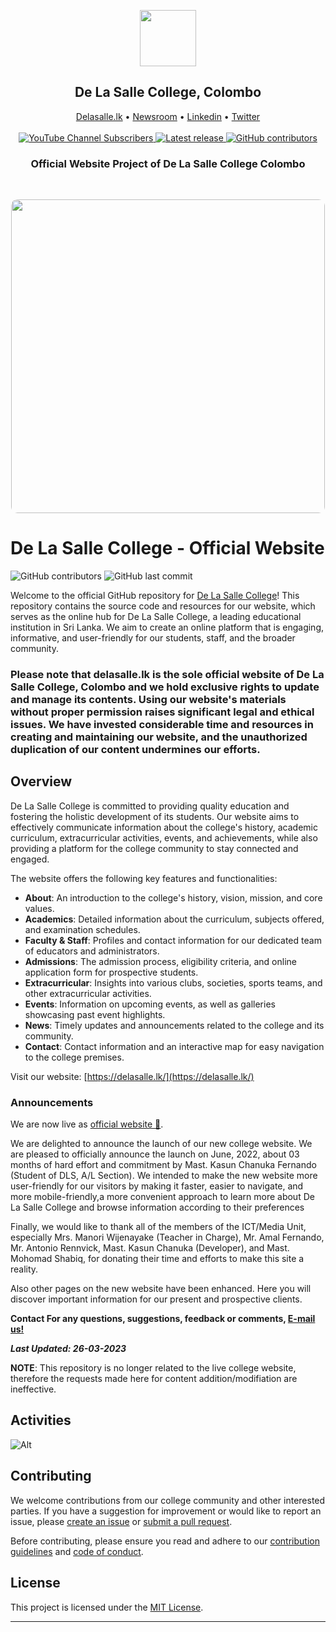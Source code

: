 <div align="center">
  <p align="center">
    <a href="https://delasalle.lk">
      <img src="https://raw.githubusercontent.com/kasuncfdo/dls/main/College%20Assests/College-Items/DLS_WEBCREST.png" width="90">
    </a>
  </p>
  <p align="center">  
    <h2>De La Salle College, Colombo</h2>
  </p>


<p align="center">
    <a href="https://delasalle.lk/">Delasalle.lk</a> •
    <a href="https://delasalle.lk/news">Newsroom</a> •
    <a href="https://www.linkedin.com/school/delasallelk/">Linkedin</a> •
    <a href="https://twitter.com/delasallelk/">Twitter</a>
    <br /><br />
    <a href="#">
        <img alt="YouTube Channel Subscribers" src="https://img.shields.io/youtube/channel/subscribers/UCh66rmUcCaxzoN4zOA7vFHQ">
    </a>
    <a href="#">
        <img src="https://img.shields.io/github/stars/kasuncfdo/dls?style=social" alt="Latest release" />
    </a>
    <a href="#">
        <img alt="GitHub contributors" src="https://img.shields.io/github/contributors/kasuncfdo/dls?style=social">
    </a>
</p>
<p align="center">  
    <h3>Official Website Project of De La Salle College Colombo</h3>
  </p>

&nbsp;


  <p align="center">
    <img src="https://user-images.githubusercontent.com/84648368/227736129-1e922a99-016a-47ef-9f32-10650a43e40d.png" height="502" style="border-radius: 10px;" />
    
  </p>
</div>
  

# De La Salle College - Official Website

![GitHub contributors](https://img.shields.io/github/contributors/kasuncfdo/dls?style=plastic) ![GitHub last commit](https://img.shields.io/github/last-commit/kasuncfdo/dls?style=plastic)

Welcome to the official GitHub repository for [De La Salle College](https://delasalle.lk/)! This repository contains the source code and resources for our website, which serves as the online hub for De La Salle College, a leading educational institution in Sri Lanka. We aim to create an online platform that is engaging, informative, and user-friendly for our students, staff, and the broader community.

### Please note that delasalle.lk is the sole official website of De La Salle College, Colombo and we hold exclusive rights to update and manage its contents. Using our website's materials without proper permission raises significant legal and ethical issues. We have invested considerable time and resources in creating and maintaining our website, and the unauthorized duplication of our content undermines our efforts.

## Overview

De La Salle College is committed to providing quality education and fostering the holistic development of its students. Our website aims to effectively communicate information about the college's history, academic curriculum, extracurricular activities, events, and achievements, while also providing a platform for the college community to stay connected and engaged.

The website offers the following key features and functionalities:

- **About**: An introduction to the college's history, vision, mission, and core values.
- **Academics**: Detailed information about the curriculum, subjects offered, and examination schedules.
- **Faculty & Staff**: Profiles and contact information for our dedicated team of educators and administrators.
- **Admissions**: The admission process, eligibility criteria, and online application form for prospective students.
- **Extracurricular**: Insights into various clubs, societies, sports teams, and other extracurricular activities.
- **Events**: Information on upcoming events, as well as galleries showcasing past event highlights.
- **News**: Timely updates and announcements related to the college and its community.
- **Contact**: Contact information and an interactive map for easy navigation to the college premises.


Visit our website: [https://delasalle.lk/](https://delasalle.lk/)

### Announcements

We are now live as [official website 🚀](https://delasalle.lk/).


<p>We are delighted to announce the launch of our new  college website. We are pleased to officially announce the launch on June, 2022, about 03 months of hard effort and commitment by Mast. Kasun Chanuka Fernando (Student of DLS, A/L Section). We intended to make the new website more user-friendly for our visitors by making it faster, easier to navigate, and more mobile-friendly,a more convenient approach to learn more about De La Salle College and browse information according to their preferences</P>

<p>Finally, we would like to thank all of the members of the ICT/Media Unit, especially Mrs. Manori Wijenayake (Teacher in Charge), Mr. Amal Fernando, Mr. Antonio Rennvick, Mast. Kasun Chanuka (Developer), and Mast. Mohomad Shabiq, for donating their time and efforts to make this site a reality.<p>

<p>Also other pages on the new website have been enhanced. Here you will discover important information for our present and prospective clients.</p>


**Contact For any questions, suggestions, feedback or comments, [E-mail us!](mailto:college@delasalle.lk)**

_**Last Updated: 26-03-2023**_

**NOTE**: This repository is no longer related to the live college website, therefore the requests made here for content addition/modifiation are ineffective.



## Activities

![Alt](https://repobeats.axiom.co/api/embed/29148350ba98fe8ddc0542a783c5d83c6776ed32.svg "Repobeats analytics image")


## Contributing

We welcome contributions from our college community and other interested parties. If you have a suggestion for improvement or would like to report an issue, please [create an issue](https://github.com/kasuncfdo/dls/issues/new) or [submit a pull request](https://github.com/kasuncfdo/dls/pulls).

Before contributing, please ensure you read and adhere to our [contribution guidelines](CONTRIBUTING.md) and [code of conduct](CODE_OF_CONDUCT.md).

## License

This project is licensed under the [MIT License](LICENSE).

---

